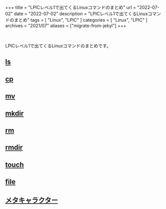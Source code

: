+++
title =  "LPICレベル1で出てくるLinuxコマンドのまとめ"
url = "2022-07-02"
date = "2022-07-02"
description = "LPICレベル1で出てくるLinuxコマンドのまとめ"
tags = [
  "Linux",
  "LPIC"
]
categories = [
  "Linux",
  "LPIC"
]
archives = "2021/07"
aliases = ["migrate-from-jekyl"]
+++

<br>

LPICレベル1で出てくるLinuxコマンドのまとめです。



## [ls](/2022-07-03)


## [cp](/2022-07-04)


## [mv](/2022-07-05)


## [mkdir](/2022-07-06)


## [rm](/2022-07-07)


## [rmdir](/2022-07-08)


## [touch](/2022-07-09)


## [file](/2022-07-10)


## [メタキャラクター](/2022-07-11)
